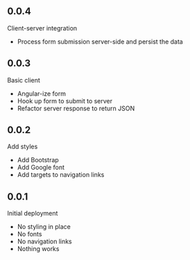 ## 0.0.4
Client-server integration
  - Process form submission server-side and persist the data

## 0.0.3
Basic client
  - Angular-ize form
  - Hook up form to submit to server
  - Refactor server response to return JSON
  
## 0.0.2
Add styles
  - Add Bootstrap
  - Add Google font
  - Add targets to navigation links

## 0.0.1
Initial deployment
  - No styling in place
  - No fonts
  - No navigation links
  - Nothing works